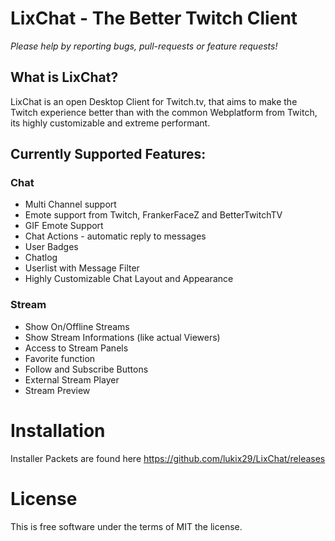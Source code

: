 # LixChat - The Better Twitch Client


_Please help by reporting bugs, pull-requests or feature requests!_

## What is LixChat?

LixChat is an open Desktop Client for Twitch.tv, that aims to make the Twitch experience better than with the common Webplatform from Twitch, its highly customizable and extreme performant.

## Currently Supported Features:

### Chat

  * Multi Channel support
  * Emote support from Twitch, FrankerFaceZ and BetterTwitchTV   
  * GIF Emote Support
  * Chat Actions - automatic reply to messages
  * User Badges
  * Chatlog
  * Userlist with Message Filter
  * Highly Customizable Chat Layout and Appearance


### Stream

  * Show On/Offline Streams
  * Show Stream Informations (like actual Viewers)
  * Access to Stream Panels
  * Favorite function
  * Follow and Subscribe Buttons
  * External Stream Player
  * Stream Preview

# Installation

Installer Packets are found here https://github.com/lukix29/LixChat/releases

# License

This is free software under the terms of MIT the license.
